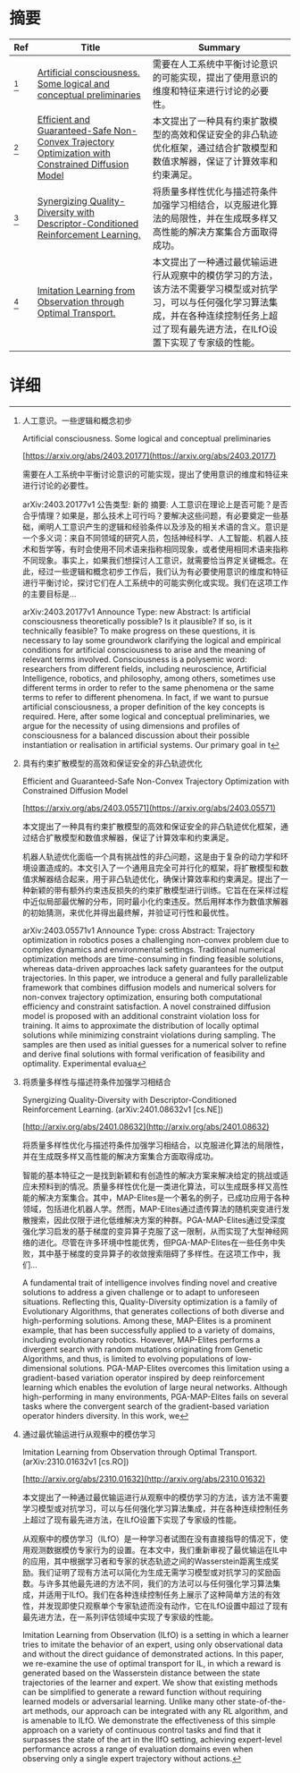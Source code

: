 # 摘要

| Ref | Title | Summary |
| --- | --- | --- |
| [^1] | [Artificial consciousness. Some logical and conceptual preliminaries](https://arxiv.org/abs/2403.20177) | 需要在人工系统中平衡讨论意识的可能实现，提出了使用意识的维度和特征来进行讨论的必要性。 |
| [^2] | [Efficient and Guaranteed-Safe Non-Convex Trajectory Optimization with Constrained Diffusion Model](https://arxiv.org/abs/2403.05571) | 本文提出了一种具有约束扩散模型的高效和保证安全的非凸轨迹优化框架，通过结合扩散模型和数值求解器，保证了计算效率和约束满足。 |
| [^3] | [Synergizing Quality-Diversity with Descriptor-Conditioned Reinforcement Learning.](http://arxiv.org/abs/2401.08632) | 将质量多样性优化与描述符条件加强学习相结合，以克服进化算法的局限性，并在生成既多样又高性能的解决方案集合方面取得成功。 |
| [^4] | [Imitation Learning from Observation through Optimal Transport.](http://arxiv.org/abs/2310.01632) | 本文提出了一种通过最优输运进行从观察中的模仿学习的方法，该方法不需要学习模型或对抗学习，可以与任何强化学习算法集成，并在各种连续控制任务上超过了现有最先进方法，在ILfO设置下实现了专家级的性能。 |

# 详细

[^1]: 人工意识。一些逻辑和概念初步

    Artificial consciousness. Some logical and conceptual preliminaries

    [https://arxiv.org/abs/2403.20177](https://arxiv.org/abs/2403.20177)

    需要在人工系统中平衡讨论意识的可能实现，提出了使用意识的维度和特征来进行讨论的必要性。

    

    arXiv:2403.20177v1 公告类型: 新的 摘要: 人工意识在理论上是否可能？是否合乎情理？如果是，那么技术上可行吗？要解决这些问题，有必要奠定一些基础，阐明人工意识产生的逻辑和经验条件以及涉及的相关术语的含义。意识是一个多义词：来自不同领域的研究人员，包括神经科学、人工智能、机器人技术和哲学等，有时会使用不同术语来指称相同现象，或者使用相同术语来指称不同现象。事实上，如果我们想探讨人工意识，就需要恰当界定关键概念。在此，经过一些逻辑和概念初步工作后，我们认为有必要使用意识的维度和特征进行平衡讨论，探讨它们在人工系统中的可能实例化或实现。我们在这项工作的主要目标是...

    arXiv:2403.20177v1 Announce Type: new  Abstract: Is artificial consciousness theoretically possible? Is it plausible? If so, is it technically feasible? To make progress on these questions, it is necessary to lay some groundwork clarifying the logical and empirical conditions for artificial consciousness to arise and the meaning of relevant terms involved. Consciousness is a polysemic word: researchers from different fields, including neuroscience, Artificial Intelligence, robotics, and philosophy, among others, sometimes use different terms in order to refer to the same phenomena or the same terms to refer to different phenomena. In fact, if we want to pursue artificial consciousness, a proper definition of the key concepts is required. Here, after some logical and conceptual preliminaries, we argue for the necessity of using dimensions and profiles of consciousness for a balanced discussion about their possible instantiation or realisation in artificial systems. Our primary goal in t
    
[^2]: 具有约束扩散模型的高效和保证安全的非凸轨迹优化

    Efficient and Guaranteed-Safe Non-Convex Trajectory Optimization with Constrained Diffusion Model

    [https://arxiv.org/abs/2403.05571](https://arxiv.org/abs/2403.05571)

    本文提出了一种具有约束扩散模型的高效和保证安全的非凸轨迹优化框架，通过结合扩散模型和数值求解器，保证了计算效率和约束满足。

    

    机器人轨迹优化面临一个具有挑战性的非凸问题，这是由于复杂的动力学和环境设置造成的。本文引入了一个通用且完全可并行化的框架，将扩散模型和数值求解器结合起来，用于非凸轨迹优化，确保计算效率和约束满足。提出了一种新颖的带有额外约束违反损失的约束扩散模型进行训练。它旨在在采样过程中近似局部最优解的分布，同时最小化约束违反。然后用样本作为数值求解器的初始猜测，来优化并得出最终解，并验证可行性和最优性。

    arXiv:2403.05571v1 Announce Type: cross  Abstract: Trajectory optimization in robotics poses a challenging non-convex problem due to complex dynamics and environmental settings. Traditional numerical optimization methods are time-consuming in finding feasible solutions, whereas data-driven approaches lack safety guarantees for the output trajectories. In this paper, we introduce a general and fully parallelizable framework that combines diffusion models and numerical solvers for non-convex trajectory optimization, ensuring both computational efficiency and constraint satisfaction. A novel constrained diffusion model is proposed with an additional constraint violation loss for training. It aims to approximate the distribution of locally optimal solutions while minimizing constraint violations during sampling. The samples are then used as initial guesses for a numerical solver to refine and derive final solutions with formal verification of feasibility and optimality. Experimental evalua
    
[^3]: 将质量多样性与描述符条件加强学习相结合

    Synergizing Quality-Diversity with Descriptor-Conditioned Reinforcement Learning. (arXiv:2401.08632v1 [cs.NE])

    [http://arxiv.org/abs/2401.08632](http://arxiv.org/abs/2401.08632)

    将质量多样性优化与描述符条件加强学习相结合，以克服进化算法的局限性，并在生成既多样又高性能的解决方案集合方面取得成功。

    

    智能的基本特征之一是找到新颖和有创造性的解决方案来解决给定的挑战或适应未预料到的情况。质量多样性优化是一类进化算法，可以生成既多样又高性能的解决方案集合。其中，MAP-Elites是一个著名的例子，已成功应用于各种领域，包括进化机器人学。然而，MAP-Elites通过遗传算法的随机突变进行发散搜索，因此仅限于进化低维解决方案的种群。PGA-MAP-Elites通过受深度强化学习启发的基于梯度的变异算子克服了这一限制，从而实现了大型神经网络的进化。尽管在许多环境中性能优秀，但PGA-MAP-Elites在一些任务中失败，其中基于梯度的变异算子的收敛搜索阻碍了多样性。在这项工作中，我们...

    A fundamental trait of intelligence involves finding novel and creative solutions to address a given challenge or to adapt to unforeseen situations. Reflecting this, Quality-Diversity optimization is a family of Evolutionary Algorithms, that generates collections of both diverse and high-performing solutions. Among these, MAP-Elites is a prominent example, that has been successfully applied to a variety of domains, including evolutionary robotics. However, MAP-Elites performs a divergent search with random mutations originating from Genetic Algorithms, and thus, is limited to evolving populations of low-dimensional solutions. PGA-MAP-Elites overcomes this limitation using a gradient-based variation operator inspired by deep reinforcement learning which enables the evolution of large neural networks. Although high-performing in many environments, PGA-MAP-Elites fails on several tasks where the convergent search of the gradient-based variation operator hinders diversity. In this work, we
    
[^4]: 通过最优输运进行从观察中的模仿学习

    Imitation Learning from Observation through Optimal Transport. (arXiv:2310.01632v1 [cs.RO])

    [http://arxiv.org/abs/2310.01632](http://arxiv.org/abs/2310.01632)

    本文提出了一种通过最优输运进行从观察中的模仿学习的方法，该方法不需要学习模型或对抗学习，可以与任何强化学习算法集成，并在各种连续控制任务上超过了现有最先进方法，在ILfO设置下实现了专家级的性能。

    

    从观察中的模仿学习（ILfO）是一种学习者试图在没有直接指导的情况下，使用观测数据模仿专家行为的设置。在本文中，我们重新审视了最优输运在IL中的应用，其中根据学习者和专家的状态轨迹之间的Wasserstein距离生成奖励。我们证明了现有方法可以简化为生成无需学习模型或对抗学习的奖励函数。与许多其他最先进的方法不同，我们的方法可以与任何强化学习算法集成，并适用于ILfO。我们在各种连续控制任务上展示了这种简单方法的有效性，并发现即使只观察单个专家轨迹而没有动作，它在ILfO设置中超过了现有最先进方法，在一系列评估领域中实现了专家级的性能。

    Imitation Learning from Observation (ILfO) is a setting in which a learner tries to imitate the behavior of an expert, using only observational data and without the direct guidance of demonstrated actions. In this paper, we re-examine the use of optimal transport for IL, in which a reward is generated based on the Wasserstein distance between the state trajectories of the learner and expert. We show that existing methods can be simplified to generate a reward function without requiring learned models or adversarial learning. Unlike many other state-of-the-art methods, our approach can be integrated with any RL algorithm, and is amenable to ILfO. We demonstrate the effectiveness of this simple approach on a variety of continuous control tasks and find that it surpasses the state of the art in the IlfO setting, achieving expert-level performance across a range of evaluation domains even when observing only a single expert trajectory without actions.
    

